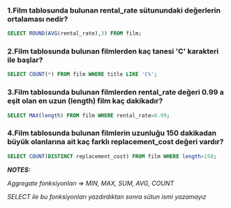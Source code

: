 ### 1.Film tablosunda bulunan rental_rate sütunundaki değerlerin ortalaması nedir?
```sql
SELECT ROUND(AVG(rental_rate),3) FROM film;
```
### 2.Film tablosunda bulunan filmlerden kaç tanesi 'C' karakteri ile başlar?
```sql
SELECT COUNT(*) FROM film WHERE title LIKE 'C%';
```
### 3.Film tablosunda bulunan filmlerden rental_rate değeri 0.99 a eşit olan en uzun (length) film kaç dakikadır?
```sql
SELECT MAX(length) FROM film WHERE rental_rate=0.99;
```
### 4.Film tablosunda bulunan filmlerin uzunluğu 150 dakikadan büyük olanlarına ait kaç farklı replacement_cost değeri vardır?
```sql
SELECT COUNT(DISTINCT replacement_cost) FROM film WHERE length>150;
```

***NOTES:***

*Aggregate fonksiyonları => MIN, MAX, SUM, AVG, COUNT*

*SELECT ile bu fonksiyonları yazdırdıktan sonra sütun ismi yazamayız*
